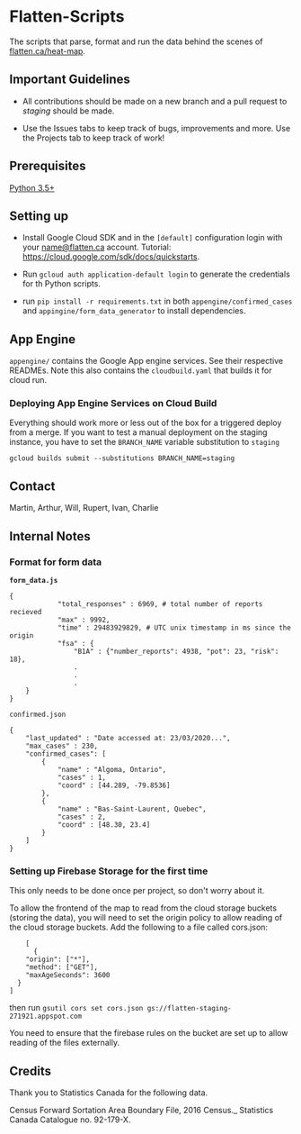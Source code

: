 # Flatten-Scripts
The scripts that parse, format and run the data behind the scenes of [flatten.ca/heat-map](flatten.ca/heat-map).

## Important Guidelines
- All contributions should be made on a new branch and a pull request to *staging* should be made.

- Use the Issues tabs to keep track of bugs, improvements and more. Use the Projects tab to keep track of work!

## Prerequisites
[Python 3.5+](https://www.python.org/)

## Setting up

- Install Google Cloud SDK and in the `[default]` configuration login with your name@flatten.ca account. Tutorial: https://cloud.google.com/sdk/docs/quickstarts.

- Run `gcloud auth application-default login` to generate the credentials for th Python scripts.
            
- run `pip install -r requirements.txt` in both `appengine/confirmed_cases` and `appingine/form_data_generator` to install dependencies.

## App Engine

`appengine/` contains the Google App engine services. See their respective READMEs. Note this also contains the `cloudbuild.yaml` that builds it for cloud run.


### Deploying App Engine Services on Cloud Build

Everything should work more or less out of the box for a triggered deploy from a merge.
If you want to test a manual deployment on the staging instance, you have to set the `BRANCH_NAME` variable substitution to `staging` 

`gcloud builds submit --substitutions BRANCH_NAME=staging`

## Contact
Martin, Arthur, Will, Rupert, Ivan, Charlie

## Internal Notes

### Format for form data

**`form_data.js`**

```
{
            "total_responses" : 6969, # total number of reports recieved
            "max" : 9992,
            "time" : 29483929829, # UTC unix timestamp in ms since the origin
            "fsa" : {
                "B1A" : {"number_reports": 4938, "pot": 23, "risk": 18},
                .
                .
                .
    }
} 
```
`confirmed.json`

```
{
    "last_updated" : "Date accessed at: 23/03/2020...",
    "max_cases" : 230,
    "confirmed_cases": [
        {
            "name" : "Algoma, Ontario",
            "cases" : 1,
            "coord" : [44.289, -79.8536]
        },
        {
            "name" : "Bas-Saint-Laurent, Quebec",
            "cases" : 2,
            "coord" : [48.30, 23.4]
        }
    ]
}
```


### Setting up Firebase Storage for the first time

This only needs to be done once per project, so don't worry about it.

To allow the frontend of the map to read from the cloud storage buckets (storing the data), you will need to set the origin policy to allow reading of the cloud storage buckets. Add the following to a file called cors.json:
```
    [
      {
    "origin": ["*"],
    "method": ["GET"],
    "maxAgeSeconds": 3600
  }
]
```
then run 
```gsutil cors set cors.json gs://flatten-staging-271921.appspot.com```

You need to ensure that the firebase rules on the bucket are set up to allow reading of the files externally.

## Credits

Thank you to Statistics Canada for the following data.

Census Forward Sortation Area Boundary File, 2016 Census._ Statistics Canada Catalogue no. 92-179-X.

## 
